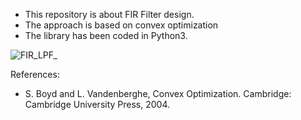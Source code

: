 - This repository is about FIR Filter design. 
- The approach is based on convex optimization
- The library has been coded in Python3.

  


![FIR_LPF_](https://github.com/Shahrokh-Hamidi/Filter_Design_Convex_Optimization/assets/156338354/98aac060-213f-4a1e-9bed-39dc88e628e5)





References:

- S. Boyd and L. Vandenberghe, Convex Optimization. Cambridge: Cambridge University Press, 2004.

